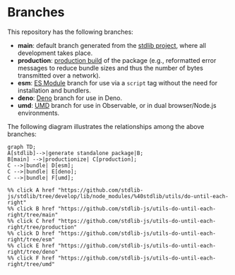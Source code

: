 <!--

@license Apache-2.0

Copyright (c) 2022 The Stdlib Authors.

Licensed under the Apache License, Version 2.0 (the "License");
you may not use this file except in compliance with the License.
You may obtain a copy of the License at

    http://www.apache.org/licenses/LICENSE-2.0

Unless required by applicable law or agreed to in writing, software
distributed under the License is distributed on an "AS IS" BASIS,
WITHOUT WARRANTIES OR CONDITIONS OF ANY KIND, either express or implied.
See the License for the specific language governing permissions and
limitations under the License.

-->

# Branches

This repository has the following branches:

-   **main**: default branch generated from the [stdlib project][stdlib-url], where all development takes place.
-   **production**: [production build][production-url] of the package (e.g., reformatted error messages to reduce bundle sizes and thus the number of bytes transmitted over a network).
-   **esm**: [ES Module][esm-url] branch for use via a `script` tag without the need for installation and bundlers.
-   **deno**: [Deno][deno-url] branch for use in Deno.
-   **umd**: [UMD][umd-url] branch for use in Observable, or in dual browser/Node.js environments.

The following diagram illustrates the relationships among the above branches:

```mermaid
graph TD;
A[stdlib]-->|generate standalone package|B;
B[main] -->|productionize| C[production];
C -->|bundle| D[esm];
C -->|bundle| E[deno];
C -->|bundle| F[umd];

%% click A href "https://github.com/stdlib-js/stdlib/tree/develop/lib/node_modules/%40stdlib/utils/do-until-each-right"
%% click B href "https://github.com/stdlib-js/utils-do-until-each-right/tree/main"
%% click C href "https://github.com/stdlib-js/utils-do-until-each-right/tree/production"
%% click D href "https://github.com/stdlib-js/utils-do-until-each-right/tree/esm"
%% click E href "https://github.com/stdlib-js/utils-do-until-each-right/tree/deno"
%% click F href "https://github.com/stdlib-js/utils-do-until-each-right/tree/umd"
```

[stdlib-url]: https://github.com/stdlib-js/stdlib/tree/develop/lib/node_modules/%40stdlib/utils/do-until-each-right
[production-url]: https://github.com/stdlib-js/utils-do-until-each-right/tree/production
[deno-url]: https://github.com/stdlib-js/utils-do-until-each-right/tree/deno
[umd-url]: https://github.com/stdlib-js/utils-do-until-each-right/tree/umd
[esm-url]: https://github.com/stdlib-js/utils-do-until-each-right/tree/esm